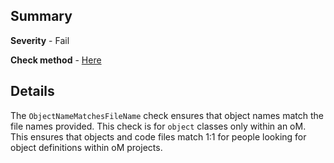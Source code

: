 ## Summary

**Severity** - Fail

**Check method** - [Here](https://github.com/BHoM/Test_Toolkit/blob/master/CodeComplianceTest_Engine/Query/Checks/ObjectNameMatchesFileName.cs)

## Details

The `ObjectNameMatchesFileName` check ensures that object names match the file names provided. This check is for `object` classes only within an oM. This ensures that objects and code files match 1:1 for people looking for object definitions within oM projects.